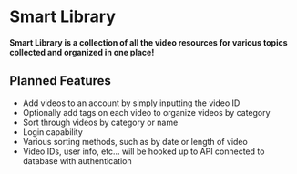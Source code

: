 # Smart Library

#### Smart Library is a collection of all the video resources for various topics collected and organized in one place!

## Planned Features

- Add videos to an account by simply inputting the video ID
- Optionally add tags on each video to organize videos by category
- Sort through videos by category or name
- Login capability
- Various sorting methods, such as by date or length of video
- Video IDs, user info, etc... will be hooked up to API connected to database with authentication
